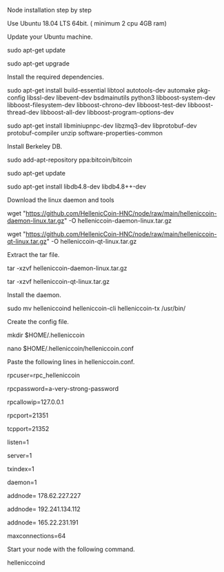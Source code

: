 Node installation step by step 

Use Ubuntu 18.04 LTS 64bit. ( minimum 2 cpu 4GB ram) 

Update your Ubuntu machine. 

sudo apt-get update 

sudo apt-get upgrade 

Install the required dependencies. 

sudo apt-get install build-essential libtool autotools-dev automake pkg-config libssl-dev libevent-dev bsdmainutils python3 libboost-system-dev libboost-filesystem-dev libboost-chrono-dev libboost-test-dev libboost-thread-dev libboost-all-dev libboost-program-options-dev 

sudo apt-get install libminiupnpc-dev libzmq3-dev libprotobuf-dev protobuf-compiler unzip software-properties-common 

Install Berkeley DB. 

sudo add-apt-repository ppa:bitcoin/bitcoin 

sudo apt-get update 

sudo apt-get install libdb4.8-dev libdb4.8++-dev 

Download the linux daemon and tools 

wget "https://github.com/HellenicCoin-HNC/node/raw/main/helleniccoin-daemon-linux.tar.gz" -O helleniccoin-daemon-linux.tar.gz 

wget "https://github.com/HellenicCoin-HNC/node/raw/main/helleniccoin-qt-linux.tar.gz" -O helleniccoin-qt-linux.tar.gz 

Extract the tar file. 

tar -xzvf helleniccoin-daemon-linux.tar.gz 

tar -xzvf helleniccoin-qt-linux.tar.gz 

Install the daemon. 

sudo mv helleniccoind helleniccoin-cli helleniccoin-tx /usr/bin/ 

Create the config file. 

mkdir $HOME/.helleniccoin 

nano $HOME/.helleniccoin/helleniccoin.conf 

Paste the following lines in helleniccoin.conf. 

rpcuser=rpc_helleniccoin 

rpcpassword=a-very-strong-password 

rpcallowip=127.0.0.1 

rpcport=21351 

tcpport=21352 

listen=1 

server=1 

txindex=1 

daemon=1 

addnode= 178.62.227.227 

addnode= 192.241.134.112 

addnode= 165.22.231.191 

maxconnections=64 

Start your node with the following command. 

helleniccoind 
